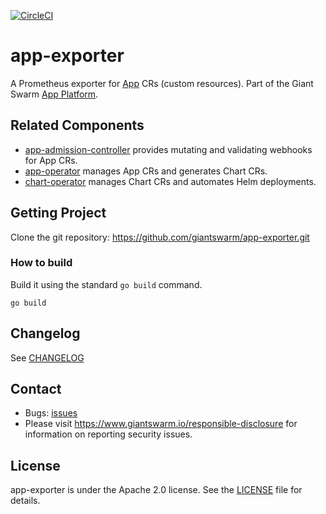 [![CircleCI](https://circleci.com/gh/giantswarm/app-exporter.svg?&style=shield)](https://circleci.com/gh/giantswarm/app-exporter)

# app-exporter

A Prometheus exporter for [App] CRs (custom resources). Part of the Giant Swarm [App Platform].

## Related Components

- [app-admission-controller] provides mutating and validating webhooks for App CRs.
- [app-operator] manages App CRs and generates Chart CRs.
- [chart-operator] manages Chart CRs and automates Helm deployments.

## Getting Project

Clone the git repository: https://github.com/giantswarm/app-exporter.git

### How to build

Build it using the standard `go build` command.

```
go build
```

## Changelog

See [CHANGELOG](CHANGELOG.md)

## Contact

- Bugs: [issues](https://github.com/giantswarm/app-exporter/issues)
- Please visit https://www.giantswarm.io/responsible-disclosure for information on reporting security issues.

## License

app-exporter is under the Apache 2.0 license. See the [LICENSE](LICENSE) file for
details.

[App]: https://docs.giantswarm.io/ui-api/management-api/crd/apps.application.giantswarm.io/
[App Platform]: https://docs.giantswarm.io/app-platform/overview/
[app-admission-controller]: https://github.com/giantswarm/app-admission-controller
[app-operator]: https://github.com/giantswarm/app-operator
[chart-operator]: https://github.com/giantswarm/chart-operator

